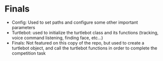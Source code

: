 # Finals

- Config: Used to set paths and configure some other important parameters
- Turtlebot: used to initialize the turtlebot class and its functions (tracking, voice command listening, finding face, etc...)
- Finals: Not featured on this copy of the repo, but used to create a turtlebot object, and call the turtlebot functions in order to complete the competition task
